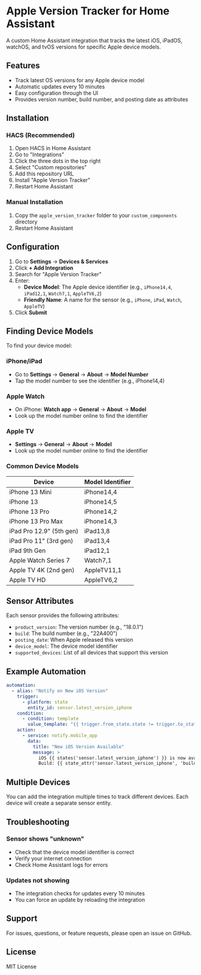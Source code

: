 # Apple Version Tracker for Home Assistant

A custom Home Assistant integration that tracks the latest iOS, iPadOS, watchOS, and tvOS versions for specific Apple device models.

## Features

- Track latest OS versions for any Apple device model
- Automatic updates every 10 minutes
- Easy configuration through the UI
- Provides version number, build number, and posting date as attributes

## Installation

### HACS (Recommended)

1. Open HACS in Home Assistant
2. Go to "Integrations"
3. Click the three dots in the top right
4. Select "Custom repositories"
5. Add this repository URL
6. Install "Apple Version Tracker"
7. Restart Home Assistant

### Manual Installation

1. Copy the `apple_version_tracker` folder to your `custom_components` directory
2. Restart Home Assistant

## Configuration

1. Go to **Settings** → **Devices & Services**
2. Click **+ Add Integration**
3. Search for "Apple Version Tracker"
4. Enter:
   - **Device Model**: The Apple device identifier (e.g., `iPhone14,4`, `iPad12,1`, `Watch7,1`, `AppleTV6,2`)
   - **Friendly Name**: A name for the sensor (e.g., `iPhone`, `iPad`, `Watch`, `AppleTV`)
5. Click **Submit**

## Finding Device Models

To find your device model:

### iPhone/iPad
- Go to **Settings** → **General** → **About** → **Model Number**
- Tap the model number to see the identifier (e.g., iPhone14,4)

### Apple Watch
- On iPhone: **Watch app** → **General** → **About** → **Model**
- Look up the model number online to find the identifier

### Apple TV
- **Settings** → **General** → **About** → **Model**
- Look up the model number online to find the identifier

### Common Device Models

| Device | Model Identifier |
|--------|------------------|
| iPhone 13 Mini | iPhone14,4 |
| iPhone 13 | iPhone14,5 |
| iPhone 13 Pro | iPhone14,2 |
| iPhone 13 Pro Max | iPhone14,3 |
| iPad Pro 12.9" (5th gen) | iPad13,8 |
| iPad Pro 11" (3rd gen) | iPad13,4 |
| iPad 9th Gen | iPad12,1 |
| Apple Watch Series 7 | Watch7,1 |
| Apple TV 4K (2nd gen) | AppleTV11,1 |
| Apple TV HD | AppleTV6,2 |

## Sensor Attributes

Each sensor provides the following attributes:

- `product_version`: The version number (e.g., "18.0.1")
- `build`: The build number (e.g., "22A400")
- `posting_date`: When Apple released this version
- `device_model`: The device model identifier
- `supported_devices`: List of all devices that support this version

## Example Automation

```yaml
automation:
  - alias: "Notify on New iOS Version"
    trigger:
      - platform: state
        entity_id: sensor.latest_version_iphone
    condition:
      - condition: template
        value_template: "{{ trigger.from_state.state != trigger.to_state.state }}"
    action:
      - service: notify.mobile_app
        data:
          title: "New iOS Version Available"
          message: >
            iOS {{ states('sensor.latest_version_iphone') }} is now available!
            Build: {{ state_attr('sensor.latest_version_iphone', 'build') }}
```

## Multiple Devices

You can add the integration multiple times to track different devices. Each device will create a separate sensor entity.

## Troubleshooting

### Sensor shows "unknown"
- Check that the device model identifier is correct
- Verify your internet connection
- Check Home Assistant logs for errors

### Updates not showing
- The integration checks for updates every 10 minutes
- You can force an update by reloading the integration

## Support

For issues, questions, or feature requests, please open an issue on GitHub.

## License

MIT License
